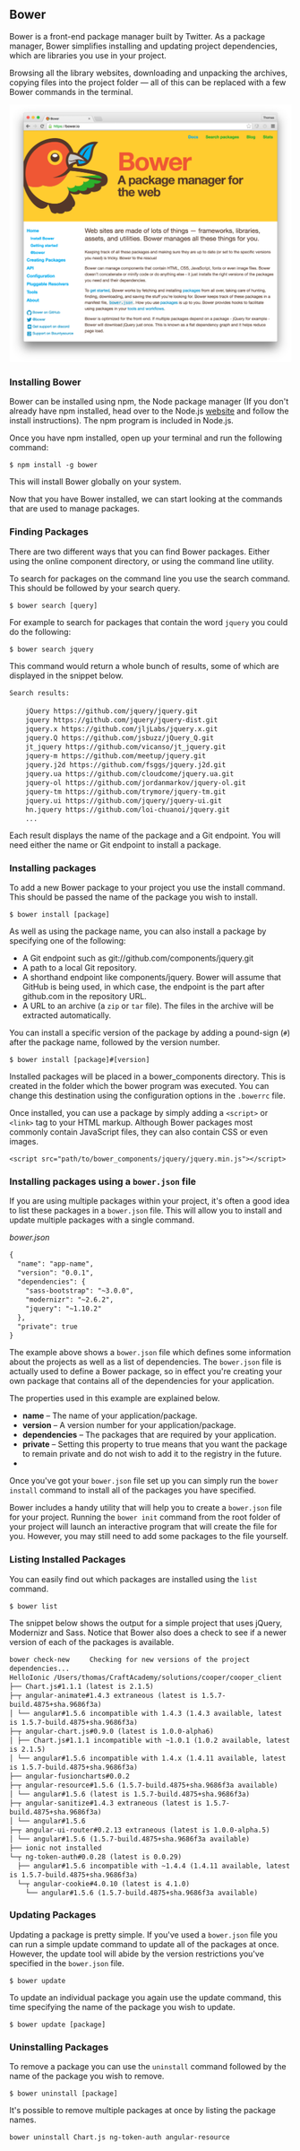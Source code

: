 ## Bower
Bower is a front-end package manager built by Twitter. As a package manager, Bower simplifies installing and updating project dependencies, which are libraries you use in your project. 

Browsing all the library websites, downloading and unpacking the archives, copying files into the project folder — all of this can be replaced with a few Bower commands in the terminal.

![](bower_landing.png)

### Installing Bower

Bower can be installed using npm, the Node package manager (If you don't already have npm installed, head over to the Node.js [website](http://nodejs.org) and follow the install instructions). The npm program is included in Node.js.

Once you have npm installed, open up your terminal and run the following command:

```
$ npm install -g bower
```
This will install Bower globally on your system.

Now that you have Bower installed, we can start looking at the commands that are used to manage packages.

### Finding Packages

There are two different ways that you can find Bower packages. Either using the online component directory, or using the command line utility.

To search for packages on the command line you use the search command. This should be followed by your search query.

```
$ bower search [query]
```
For example to search for packages that contain the word `jquery` you could do the following:

```
$ bower search jquery
```
This command would return a whole bunch of results, some of which are displayed in the snippet below.
```
Search results:

    jQuery https://github.com/jquery/jquery.git
    jquery https://github.com/jquery/jquery-dist.git
    jquery.x https://github.com/jljLabs/jquery.x.git
    jquery.Q https://github.com/jsbuzz/jQuery_Q.git
    jt_jquery https://github.com/vicanso/jt_jquery.git
    jquery-m https://github.com/meetup/jquery.git
    jquery.j2d https://github.com/fsggs/jquery.j2d.git
    jquery.ua https://github.com/cloudcome/jquery.ua.git
    jquery-ol https://github.com/jordanmarkov/jquery-ol.git
    jquery-tm https://github.com/trymore/jquery-tm.git
    jquery.ui https://github.com/jquery/jquery-ui.git
    hn.jquery https://github.com/loi-chuanoi/jquery.git
    ...
```
Each result displays the name of the package and a Git endpoint. You will need either the name or Git endpoint to install a package.

### Installing packages

To add a new Bower package to your project you use the install command. This should be passed the name of the package you wish to install.
```
$ bower install [package]
```
As well as using the package name, you can also install a package by specifying one of the following:

* A Git endpoint such as git://github.com/components/jquery.git
* A path to a local Git repository.
* A shorthand endpoint like components/jquery. Bower will assume that GitHub is being used, in which case, the endpoint is the part after github.com in the repository URL.
* A URL to an archive (a `zip` or `tar` file). The files in the archive will be extracted automatically.

You can install a specific version of the package by adding a pound-sign (`#`) after the package name, followed by the version number.

```
$ bower install [package]#[version]
```
Installed packages will be placed in a bower_components directory. This is created in the folder which the bower program was executed. You can change this destination using the configuration options in the `.bowerrc` file.

Once installed, you can use a package by simply adding a `<script>` or `<link>` tag to your HTML markup. Although Bower packages most commonly contain JavaScript files, they can also contain CSS or even images.

```
<script src="path/to/bower_components/jquery/jquery.min.js"></script>
```
### Installing packages using a `bower.json` file

If you are using multiple packages within your project, it's often a good idea to list these packages in a `bower.json` file. This will allow you to install and update multiple packages with a single command.

*bower.json*
```
{
  "name": "app-name",
  "version": "0.0.1",
  "dependencies": {
    "sass-bootstrap": "~3.0.0",
    "modernizr": "~2.6.2",
    "jquery": "~1.10.2"
  },
  "private": true
}
```
The  example above shows a `bower.json` file which defines some information about the projects as well as a list of dependencies. The `bower.json` file is actually used to define a Bower package, so in effect you're creating your own package that contains all of the dependencies for your application.

The properties used in this example are explained below.

* **name** – The name of your application/package.
* **version** – A version number for your application/package.
* **dependencies** – The packages that are required by your application.
* **private** – Setting this property to true means that you want the package to remain private and do not wish to add it to the registry in the future.
* 
Once you've got your `bower.json` file set up you can simply run the `bower install` command to install all of the packages you have specified.

Bower includes a handy utility that will help you to create a `bower.json` file for your project. Running the `bower init` command from the root folder of your project will launch an interactive program that will create the file for you. However, you may still need to add some packages to the file yourself.


### Listing Installed Packages

You can easily find out which packages are installed using the `list` command.
```
$ bower list
```
The snippet below shows the output for a simple project that uses jQuery, Modernizr and Sass. Notice that Bower also does a check to see if a newer version of each of the packages is available.
```
bower check-new     Checking for new versions of the project dependencies...
HelloIonic /Users/thomas/CraftAcademy/solutions/cooper/cooper_client
├── Chart.js#1.1.1 (latest is 2.1.5)
├─┬ angular-animate#1.4.3 extraneous (latest is 1.5.7-build.4875+sha.9686f3a)
│ └── angular#1.5.6 incompatible with 1.4.3 (1.4.3 available, latest is 1.5.7-build.4875+sha.9686f3a)
├─┬ angular-chart.js#0.9.0 (latest is 1.0.0-alpha6)
│ ├── Chart.js#1.1.1 incompatible with ~1.0.1 (1.0.2 available, latest is 2.1.5)
│ └── angular#1.5.6 incompatible with 1.4.x (1.4.11 available, latest is 1.5.7-build.4875+sha.9686f3a)
├── angular-fusioncharts#0.0.2
├─┬ angular-resource#1.5.6 (1.5.7-build.4875+sha.9686f3a available)
│ └── angular#1.5.6 (latest is 1.5.7-build.4875+sha.9686f3a)
├─┬ angular-sanitize#1.4.3 extraneous (latest is 1.5.7-build.4875+sha.9686f3a)
│ └── angular#1.5.6
├─┬ angular-ui-router#0.2.13 extraneous (latest is 1.0.0-alpha.5)
│ └── angular#1.5.6 (1.5.7-build.4875+sha.9686f3a available)
├── ionic not installed
└─┬ ng-token-auth#0.0.28 (latest is 0.0.29)
  ├── angular#1.5.6 incompatible with ~1.4.4 (1.4.11 available, latest is 1.5.7-build.4875+sha.9686f3a)
  └─┬ angular-cookie#4.0.10 (latest is 4.1.0)
    └── angular#1.5.6 (1.5.7-build.4875+sha.9686f3a available)
```
### Updating Packages

Updating a package is pretty simple. If you've used a `bower.json` file you can run a simple update command to update all of the packages at once. However, the update tool will abide by the version restrictions you've specified in the `bower.json` file.
```
$ bower update
```
To update an individual package you again use the update command, this time specifying the name of the package you wish to update.

```
$ bower update [package]
```
### Uninstalling Packages

To remove a package you can use the `uninstall` command followed by the name of the package you wish to remove.

```
$ bower uninstall [package]
```
It's possible to remove multiple packages at once by listing the package names.
```
bower uninstall Chart.js ng-token-auth angular-resource
```




